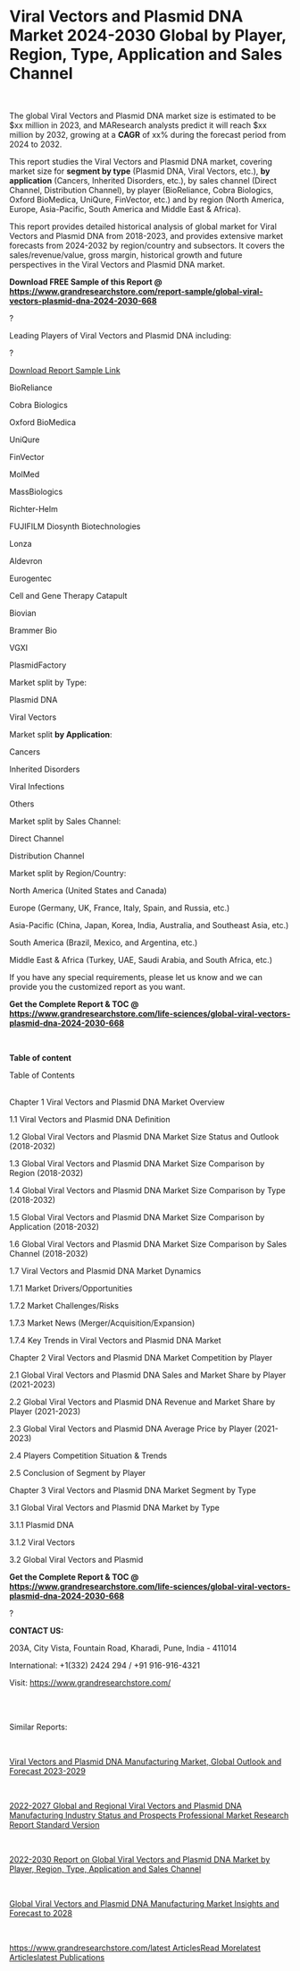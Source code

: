 <h1>Viral Vectors and Plasmid DNA Market 2024-2030 Global by Player, Region, Type, Application and Sales Channel</h1><br/><p>The global Viral Vectors and Plasmid DNA market size is estimated to be $xx million in 2023, and MAResearch analysts predict it will reach $xx million by 2032, growing at a <strong>CAGR</strong> of xx% during the forecast period from 2024 to 2032.</p>
 
 
 
 <p>This report studies the Viral Vectors and Plasmid DNA market, covering market size for <strong>segment by type</strong> (Plasmid DNA, Viral Vectors, etc.), <strong>by application</strong> (Cancers, Inherited Disorders, etc.), by sales channel (Direct Channel, Distribution Channel), by player (BioReliance, Cobra Biologics, Oxford BioMedica, UniQure, FinVector, etc.) and by region (North America, Europe, Asia-Pacific, South America and Middle East & Africa).</p>
 
 
 
 <p>This report provides detailed historical analysis of global market for Viral Vectors and Plasmid DNA from 2018-2023, and provides extensive market forecasts from 2024-2032 by region/country and subsectors. It covers the sales/revenue/value, gross margin, historical growth and future perspectives in the Viral Vectors and Plasmid DNA market.</p>
 
 
 
 <div><b>Download FREE Sample of this Report @ <a href="https://www.grandresearchstore.com/report-sample/global-viral-vectors-plasmid-dna-2024-2030-668">https://www.grandresearchstore.com/report-sample/global-viral-vectors-plasmid-dna-2024-2030-668</a></b></div>
 
 
 
 <p>? </p>
 
 
 
 <p>Leading Players of Viral Vectors and Plasmid DNA including:</p>
 
 
 
 <p>? </p>
 
 
 
 <p><a href="https://www.grandresearchstore.com/mr-admin/report-sample/global-viral-vectors-plasmid-dna-2024-2030-668">Download Report Sample Link</a></p>
 
 
 
 <p>BioReliance</p>
 
 
 
 <p>Cobra Biologics</p>
 
 
 
 <p>Oxford BioMedica</p>
 
 
 
 <p>UniQure</p>
 
 
 
 <p>FinVector</p>
 
 
 
 <p>MolMed</p>
 
 
 
 <p>MassBiologics</p>
 
 
 
 <p>Richter-Helm</p>
 
 
 
 <p>FUJIFILM Diosynth Biotechnologies</p>
 
 
 
 <p>Lonza</p>
 
 
 
 <p>Aldevron</p>
 
 
 
 <p>Eurogentec</p>
 
 
 
 <p>Cell and Gene Therapy Catapult</p>
 
 
 
 <p>Biovian</p>
 
 
 
 <p>Brammer Bio</p>
 
 
 
 <p>VGXI</p>
 
 
 
 <p>PlasmidFactory</p>
 
 
 
 <p>Market split by Type:</p>
 
 
 
 <p>Plasmid DNA</p>
 
 
 
 <p>Viral Vectors</p>
 
 
 
 <p>Market split <strong>by Application</strong>:</p>
 
 
 
 <p>Cancers</p>
 
 
 
 <p>Inherited Disorders</p>
 
 
 
 <p>Viral Infections</p>
 
 
 
 <p>Others</p>
 
 
 
 <p>Market split by Sales Channel:</p>
 
 
 
 <p>Direct Channel</p>
 
 
 
 <p>Distribution Channel</p>
 
 
 
 <p>Market split by Region/Country:</p>
 
 
 
 <p>North America (United States and Canada)</p>
 
 
 
 <p>Europe (Germany, UK, France, Italy, Spain, and Russia, etc.)</p>
 
 
 
 <p>Asia-Pacific (China, Japan, Korea, India, Australia, and Southeast Asia, etc.)</p>
 
 
 
 <p>South America (Brazil, Mexico, and Argentina, etc.)</p>
 
 
 
 <p>Middle East & Africa (Turkey, UAE, Saudi Arabia, and South Africa, etc.)</p>
 
 
 
 <p>If you have any special requirements, please let us know and we can provide you the customized report as you want.</p>
 
 
 
 <div><b>Get the Complete Report & TOC @ <a href="https://www.grandresearchstore.com/life-sciences/global-viral-vectors-plasmid-dna-2024-2030-668">https://www.grandresearchstore.com/life-sciences/global-viral-vectors-plasmid-dna-2024-2030-668</a></b></div>
 
 
 
 <p><br />
 
 <b>Table of content</b></p>
 
 
 
 <p>Table of Contents<br />
 
 <br />
 
 Chapter 1 Viral Vectors and Plasmid DNA Market Overview<br />
 
 1.1 Viral Vectors and Plasmid DNA Definition<br />
 
 1.2 Global Viral Vectors and Plasmid DNA Market Size Status and Outlook (2018-2032)<br />
 
 1.3 Global Viral Vectors and Plasmid DNA Market Size Comparison by Region (2018-2032)<br />
 
 1.4 Global Viral Vectors and Plasmid DNA Market Size Comparison by Type (2018-2032)<br />
 
 1.5 Global Viral Vectors and Plasmid DNA Market Size Comparison by Application (2018-2032)<br />
 
 1.6 Global Viral Vectors and Plasmid DNA Market Size Comparison by Sales Channel (2018-2032)<br />
 
 1.7 Viral Vectors and Plasmid DNA Market Dynamics<br />
 
 1.7.1 Market Drivers/Opportunities<br />
 
 1.7.2 Market Challenges/Risks<br />
 
 1.7.3 Market News (Merger/Acquisition/Expansion)<br />
 
 1.7.4 Key Trends in Viral Vectors and Plasmid DNA Market<br />
 
 Chapter 2 Viral Vectors and Plasmid DNA Market Competition by Player<br />
 
 2.1 Global Viral Vectors and Plasmid DNA Sales and Market Share by Player (2021-2023)<br />
 
 2.2 Global Viral Vectors and Plasmid DNA Revenue and Market Share by Player (2021-2023)<br />
 
 2.3 Global Viral Vectors and Plasmid DNA Average Price by Player (2021-2023)<br />
 
 2.4 Players Competition Situation & Trends<br />
 
 2.5 Conclusion of Segment by Player<br />
 
 Chapter 3 Viral Vectors and Plasmid DNA Market Segment by Type<br />
 
 3.1 Global Viral Vectors and Plasmid DNA Market by Type<br />
 
 3.1.1 Plasmid DNA<br />
 
 3.1.2 Viral Vectors<br />
 
 3.2 Global Viral Vectors and Plasmid</p>
 
 
 
 <div><b>Get the Complete Report & TOC @ <a href="https://www.grandresearchstore.com/life-sciences/global-viral-vectors-plasmid-dna-2024-2030-668">https://www.grandresearchstore.com/life-sciences/global-viral-vectors-plasmid-dna-2024-2030-668</a></b></div>
 
 
 
 <p>? </p>
 
 
 
 <p><b>CONTACT US:</b><br />
 
 203A, City Vista, Fountain Road, Kharadi, Pune, India - 411014<br />
 
 International: +1(332) 2424 294 / +91 916-916-4321<br />
 
 Visit: <a href="https://www.grandresearchstore.com/">https://www.grandresearchstore.com/</a><br />
 
 <br />
 
 <br />
 
 Similar Reports:<br />
 
 <br />
 
 <a href="https://www.grandresearchstore.com/life-sciences/global-viral-vectors-plasmid-dna-manufacturing-forecast-2023-2029-305">Viral Vectors and Plasmid DNA Manufacturing Market, Global Outlook and Forecast 2023-2029</a><br />
 
 <br />
 
 <a href="https://www.grandresearchstore.com/life-sciences/global-regional-viral-vectors-plasmid-dna-manufacturing-2022-2027-50">2022-2027 Global and Regional Viral Vectors and Plasmid DNA Manufacturing Industry Status and Prospects Professional Market Research Report Standard Version</a><br />
 
 <br />
 
 <a href="https://www.grandresearchstore.com/life-sciences/global-on-viral-vectors-plasmid-dna-2022-2030-427">2022-2030 Report on Global Viral Vectors and Plasmid DNA Market by Player, Region, Type, Application and Sales Channel</a><br />
 
 <br />
 
 <a href="https://www.grandresearchstore.com/life-sciences/global-viral-vectors-plasmid-dna-manufacturing-2028-457">Global Viral Vectors and Plasmid DNA Manufacturing Market Insights and Forecast to 2028</a><br />
 
 <br />
 
 <a href="https://gyeongbokgung.com">https://www.grandresearchstore.com/</a><a href="https://hallyeomaritime.com">latest Articles</a><a href="https://jingwansa.com">Read More</a><a href="https://nguoiviet.jp/">latest Articles</a><a href="https://www.intelmarketresearch.com/">latest Publications</a></p>